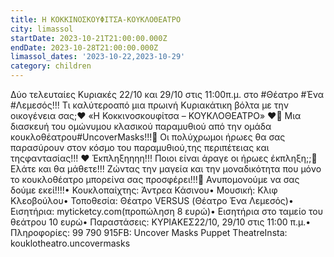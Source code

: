 ```yaml
---
title: Η ΚΟΚΚΙΝΟΣΚΟΥΦΙΤΣΑ-ΚΟΥΚΛΟΘΕΑΤΡΟ
city: limassol
startDate: 2023-10-21T21:00:00.000Z
endDate: 2023-10-28T21:00:00.000Z
limassol_dates: '2023-10-22,2023-10-29'
category: children
---
```


Δύο τελευταίες Κυριακές 22/10 και 29/10 στις 11:00π.μ. στο #Θέατρο #Ένα #Λεμεσός!!! Τι καλύτεροαπό μια πρωινή Κυριακάτικη βόλτα με την οικογένεια σας;❤ «Η Κοκκινοσκουφίτσα – ΚΟΥΚΛΟΘΕΑΤΡΟ»	❤🎈 Μια διασκευή του ομώνυμου κλασικού παραμυθιού από την ομάδα κουκλοθέατρου#UncoverMasks!!!🎈 Οι πολύχρωμοι ήρωες θα σας παρασύρουν στον κόσμο του παραμυθιού,της περιπέτειας και τηςφαντασίας!!!	❤ Έκπληξηηηη!!! Ποιοι είναι άραγε οι ήρωες έκπληξη;;🎈 Ελάτε και θα μάθετε!!! Ζώντας την μαγεία και την μοναδικότητα που μόνο το κουκλοθέατρο μπορείνα σας προσφέρει!!!🎯 Ανυπομονούμε να σας δούμε εκεί!!!!• Κουκλοπαίχτης: Άντρεα Κάσινου• Μουσική: Κλιφ Κλεοβούλου• Τοποθεσία: Θέατρο VERSUS (Θέατρο Ένα Λεμεσός)• Εισητήρια: myticketcy.com(προπώληση 8 ευρώ)• Εισητήρια στο ταμείο του θεάτρου 10 ευρώ• Παραστάσεις: ΚΥΡΙΑΚΕΣ22/10, 29/10 στις 11:00 π.μ.• Πληροφορίες: 99 790 915FB: Uncover Masks Puppet TheatreInsta: kouklotheatro.uncovermasks
